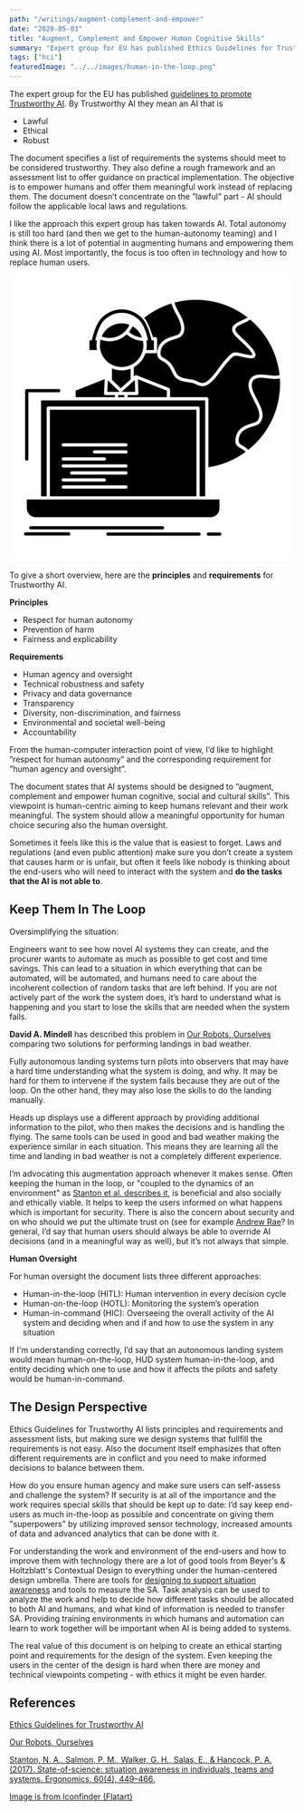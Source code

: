 ```yaml
---
path: "/writings/augment-complement-and-empower"
date: "2020-05-03"
title: "Augment, Complement and Empower Human Cognitive Skills"
summary: "Expert group for EU has published Ethics Guidelines for Trustworthy AI. The document specifies a list of requirements the systems should meet to be considered trustworthy. They also define a rough framework and an assessment list to offer guidance on practical implementation. The objective is to empower humans and offer them meaningful work instead of replacing them. Augmenting human abilities is an approach I'm happy to advocate for."
tags: ["hci"]
featuredImage: "../../images/human-in-the-loop.png"
---
```

The expert group for the EU has published [guidelines to promote Trustworthy AI](https://ec.europa.eu/futurium/en/ai-alliance-consultation). By Trustworthy AI they mean an AI that is
* Lawful
* Ethical
* Robust

The document specifies a list of requirements the systems should meet to be considered trustworthy. They also define a rough framework and an assessment list to offer guidance on practical implementation. The objective is to empower humans and offer them meaningful work instead of replacing them. The document doesn’t concentrate on the ”lawful” part - AI should follow the applicable local laws and regulations.

I like the approach this expert group has taken towards AI. Total autonomy is still too hard (and then we get to the human-autonomy teaming) and I think there is a lot of potential in augmenting humans and empowering them using AI. Most importantly, the focus is too often in technology and how to replace human users.

![Human in the Loop](../../images/human-in-the-loop.png)

To give a short overview, here are the **principles** and **requirements** for Trustworthy AI.

**Principles**

* Respect for human autonomy
* Prevention of harm
* Fairness and explicability

**Requirements**
* Human agency and oversight
* Technical robustness and safety
* Privacy and data governance
* Transparency
* Diversity, non-discrimination, and fairness
* Environmental and societal well-being
* Accountability

From the human-computer interaction point of view, I’d like to highlight ”respect for human autonomy” and the corresponding requirement for ”human agency and oversight”. 

The document states that AI systems should be designed to ”augment, complement and empower human cognitive, social and cultural skills”. This viewpoint is human-centric aiming to keep humans relevant and their work meaningful. The system should allow a meaningful opportunity for human choice securing also the human oversight.

Sometimes it feels like this is the value that is easiest to forget. Laws and regulations (and even public attention) make sure you don’t create a system that causes harm or is unfair, but often it feels like nobody is thinking about the end-users who will need to interact with the system and **do the tasks that the AI is not able to**. 

## Keep Them In The Loop

Oversimplifying the situation: 

Engineers want to see how novel AI systems they can create, and the procurer wants to automate as much as possible to get cost and time savings. This can lead to a situation in which everything that can be automated, will be automated, and humans need to care about the incoherent collection of random tasks that are left behind. If you are not actively part of the work the system does, it’s hard to understand what is happening and you start to lose the skills that are needed when the system fails.

**David A. Mindell** has described this problem in [Our Robots, Ourselves](https://www.goodreads.com/book/show/24611446-our-robots-ourselves) comparing two solutions for performing landings in bad weather.

Fully autonomous landing systems turn pilots into observers that may have a hard time understanding what the system is doing, and why. It may be hard for them to intervene if the system fails because they are out of the loop. On the other hand, they may also lose the skills to do the landing manually.

Heads up displays use a different approach by providing additional information to the pilot, who then makes the decisions and is handling the flying. The same tools can be used in good and bad weather making the experience similar in each situation. This means they are learning all the time and landing in bad weather is not a completely different experience.

I’m advocating this augmentation approach whenever it makes sense. Often keeping the human in the loop, or "coupled to the dynamics of an environment" as [Stanton et al. describes it](https://doi.org/10.1080/00140139.2017.1278796), is beneficial and also socially and ethically viable. It helps to keep the users informed on what happens which is important for security. There is also the concern about security and on who should we put the ultimate trust on (see for example [Andrew Rae](https://www.researchgate.net/profile/Andrew_Rae/publication/224384227_The_Operator_or_the_Automation_In_Whom_Should_We_Place_Ultimate_Trust/links/00b4952209eaa3ab6f000000/The-Operator-or-the-Automation-In-Whom-Should-We-Place-Ultimate-Trust.pdf)? In general, I’d say that human users should always be able to override AI decisions (and in a meaningful way as well), but it’s not always that simple.

**Human Oversight**

For human oversight the document lists three different approaches:
* Human-in-the-loop (HITL): Human intervention in every decision cycle
* Human-on-the-loop (HOTL): Monitoring  the system’s operation
* Human-in-command (HIC): Overseeing the overall activity of the AI system and deciding when and if and how to use the system in any situation

If I'm understanding correctly, I’d say that an autonomous landing system would mean human-on-the-loop, HUD system human-in-the-loop, and entity deciding which one to use and how it affects the pilots and safety would be human-in-command.

## The Design Perspective

Ethics Guidelines for Trustworthy AI lists principles and requirements and assessment lists, but making sure we design systems that fullfill the requirements is not easy. Also the document itself emphasizes that often different requirements are in conflict and you need to make informed decisions to balance between them. 

How do you ensure human agency and make sure users can self-assess and challenge the system? If security is at all of the importance and the work requires special skills that should be kept up to date: I’d say keep end-users as much in-the-loop as possible and concentrate on giving them "superpowers" by utilizing improved sensor technology, increased amounts of data and advanced analytics that can be done with it.

For understanding the work and environment of the end-users and how to improve them with technology there are a lot of good tools from Beyer's & Holtzblatt's Contextual Design to everything under the human-centered design umbrella. There are tools for [designing to support situation awareness](/writings/designing-to-support-dsa) and tools to measure the SA. Task analysis can be used to analyze the work and help to decide how different tasks should be allocated to both AI and humans, and what kind of information is needed to transfer SA. Providing training environments in which humans and automation can learn to work together will be important when AI is being added to systems.

The real value of this document is on helping to create an ethical starting point and requirements for the design of the system. Even keeping the users in the center of the design is hard when there are money and technical viewpoints competing - with ethics it might be even harder. 

## References

[Ethics Guidelines for Trustworthy AI](https://ec.europa.eu/futurium/en/ai-alliance-consultation)

[Our Robots, Ourselves](https://www.goodreads.com/book/show/24611446-our-robots-ourselves)

[Stanton, N. A., Salmon, P. M., Walker, G. H., Salas, E., & Hancock, P. A. (2017). State-of-science: situation awareness in individuals, teams and systems. Ergonomics, 60(4), 449–466.](https://doi.org/10.1080/00140139.2017.1278796)

[Image is from Iconfinder (Flatart)](https://www.iconfinder.com/icons/3957659/allocation_human_online_outsource_outsourcing_icon)